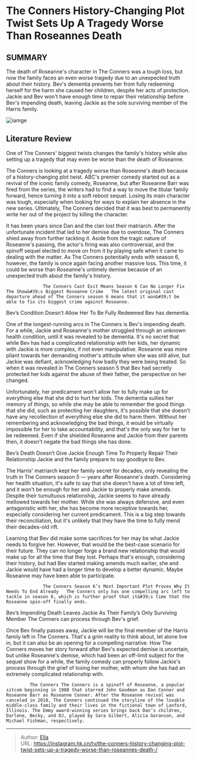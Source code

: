 # The Conners  History-Changing Plot Twist Sets Up A Tragedy Worse Than Roseannes Death 


## SUMMARY 



  The death of Roseanne&#39;s character in The Conners was a tough loss, but now the family faces an even worse tragedy due to an unexpected truth about their history.   Bev&#39;s dementia prevents her from fully redeeming herself for the harm she caused her children, despite her acts of protection.   Jackie and Bev won&#39;t have enough time to repair their relationship before Bev&#39;s impending death, leaving Jackie as the sole surviving member of the Harris family.  

![iamge](https://static1.srcdn.com/wordpress/wp-content/uploads/wm/2024/01/theconnershistorychanging-plottwist.jpg)

## Literature Review
One of The Conners&#39; biggest twists changes the family&#39;s history while also setting up a tragedy that may even be worse than the death of Roseanne.




The Conners is looking at a tragedy worse than Roseanne&#39;s death because of a history-changing plot twist. ABC&#39;s premier comedy started out as a revival of the iconic family comedy, Roseanne, but after Roseanne Barr was fired from the series, the writers had to find a way to move the titular family forward, hence turning it into a soft reboot sequel. Losing its main character was tough, especially when looking for ways to explain her absence in the new series. Ultimately, The Conners decided that it was best to permanently write her out of the project by killing the character.




It has been years since Dan and the clan lost their matriarch. After the unfortunate incident that led to her demise due to overdose, The Conners shied away from further tackling it. Aside from the tragic nature of Roseanne&#39;s passing, the actor&#39;s firing was also controversial, and the spinoff sequel elected to move on from it by playing safe when it came to dealing with the matter. As The Conners potentially ends with season 6, however, the family is once again facing another massive loss. This time, it could be worse than Roseanne&#39;s untimely demise because of an unexpected truth about the family&#39;s history.

                  The Conners Cast Exit Means Season 6 Can No Longer Fix The Show&#39;s Biggest Roseanne Crime   The latest original cast departure ahead of The Conners season 6 means that it won&#39;t be able to fix its biggest crime against Roseanne.     


 Bev’s Condition Doesn’t Allow Her To Be Fully Redeemed 
Bev has dementia.
          




One of the longest-running arcs in The Conners is Bev&#39;s impending death. For a while, Jackie and Roseanne&#39;s mother struggled through an unknown health condition, until it was revealed to be dementia. It&#39;s no secret that while Bev has had a complicated relationship with her kids, her dynamic with Jackie is more complex, if not even manipulative. Roseanne was more pliant towards her demanding mother&#39;s attitude when she was still alive, but Jackie was defiant, acknowledging how badly they were being treated. So when it was revealed in The Conners season 5 that Bev had secretly protected her kids against the abuse of their father, the perspective on her changed.

Unfortunately, her predicament won&#39;t allow her to fully make up for everything else that she did to hurt her kids. The dementia sullies her memory of things, so while she may be able to remember the good things that she did, such as protecting her daughters, it&#39;s possible that she doesn&#39;t have any recollection of everything else she did to harm them. Without her remembering and acknowledging the bad things, it would be virtually impossible for her to take accountability, and that&#39;s the only way for her to be redeemed. Even if she shielded Roseanne and Jackie from their parents then, it doesn&#39;t negate the bad things she has done.






 Bev’s Death Doesn’t Give Jackie Enough Time To Properly Repair Their Relationship 
Jackie and the family prepare to say goodbye to Bev.
          

The Harris&#39; matriarch kept her family secret for decades, only revealing the truth in The Conners season 5 — years after Roseanne&#39;s death. Considering her health situation, it&#39;s safe to say that she doesn&#39;t have a lot of time left, and it won&#39;t be enough for her and Jackie to properly make amends. Despite their tumultuous relationship, Jackie seems to have already mellowed towards her mother. While she was always defensive, and even antagonistic with her, she has become more receptive towards her, especially considering her current predicament. This is a big step towards their reconciliation, but it&#39;s unlikely that they have the time to fully mend their decades-old rift.

Learning that Bev did make some sacrifices for her may be what Jackie needs to forgive her. However, that would be the best-case scenario for their future. They can no longer forge a brand new relationship that would make up for all the time that they lost. Perhaps that&#39;s enough, considering their history, but had Bev started making amends much earlier, she and Jackie would have had a longer time to develop a better dynamic. Maybe Roseanne may have been able to participate.




                  The Conners Season 6’s Most Important Plot Proves Why It Needs To End Already   The Conners only has one compelling arc left to tackle in season 6, which is further proof that it&#39;s time that the Roseanne spin-off finally ends.     



 Bev’s Impending Death Leaves Jackie As Their Family’s Only Surviving Member 
The Conners can process through Bev&#39;s grief.
         

Once Bev finally passes away, Jackie will be the final member of the Harris family left in The Conners. That&#39;s a grim reality to think about, let alone live in, but it can also be an opening for a compelling narrative. How The Conners moves her story forward after Bev&#39;s expected demise is uncertain, but unlike Roseanne&#39;s demise, which had been an off-limit subject for the sequel show for a while, the family comedy can properly follow Jackie&#39;s process through the grief of losing her mother, with whom she has had an extremely complicated relationship with.




             The Conners The Conners is a spinoff of Roseanne, a popular sitcom beginning in 1988 that starred John Goodman as Dan Conner and Roseanne Barr as Roseanne Conner. After the Roseanne revival was canceled in 2018, The Conners continued the storyline of the lovable middle-class family and their lives in the fictional town of Lanford, Illinois. The Emmy award-winning series brings back Dan’s children, Darlene, Becky, and DJ, played by Sara Gilbert, Alicia Goranson, and Michael Fishman, respectively.  


---

> Author: [Ella](https://instagram.hk.cn/)  
> URL: https://instagram.hk.cn/tv/the-conners-history-changing-plot-twist-sets-up-a-tragedy-worse-than-roseannes-death-/  

